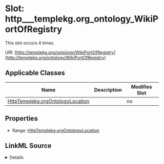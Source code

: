 

# Slot: http___templekg.org_ontology_WikiPortOfRegistry




This slot occurs 4 times.


URI: [http://templekg.org/ontology/WikiPortOfRegistry](http://templekg.org/ontology/WikiPortOfRegistry)



<!-- no inheritance hierarchy -->





## Applicable Classes

| Name | Description | Modifies Slot |
| --- | --- | --- |
| [HttpTemplekg.orgOntologyLocation](../classes/HttpTemplekg.orgOntologyLocation.md) |  |  no  |







## Properties

* Range: [HttpTemplekg.orgOntologyLocation](../classes/HttpTemplekg.orgOntologyLocation.md)







## LinkML Source

<details>

```yaml
name: http___templekg.org_ontology_WikiPortOfRegistry
from_schema: okns:climatepub4-kg
rank: 1000
slot_uri: http://templekg.org/ontology/WikiPortOfRegistry
alias: http___templekg.org_ontology_WikiPortOfRegistry
domain_of:
- http___templekg.org_ontology_Location
range: http___templekg.org_ontology_Location

```
</details>